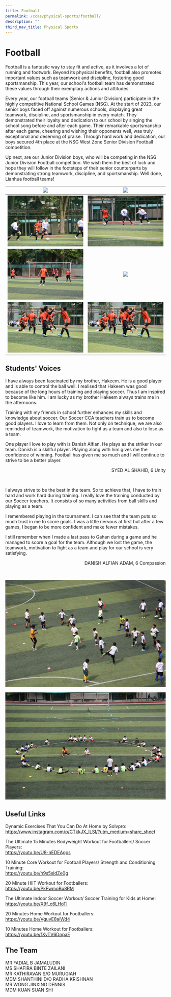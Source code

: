 ```yaml
---
title: Football
permalink: /ccas/physical-sports/football/
description: ""
third_nav_title: Physical Sports
---
```

# **Football**

Football is a fantastic way to stay fit and active, as it involves a lot of running and footwork. Beyond its physical benefits, football also promotes important values such as teamwork and discipline, fostering good sportsmanship. This year, our school's football team has demonstrated these values through their exemplary actions and attitudes.

Every year, our football teams (Senior &amp; Junior Division) participate in the highly competitive National School Games (NSG). At the start of 2023, our senior boys faced off against numerous schools, displaying great teamwork, discipline, and sportsmanship in every match. They demonstrated their loyalty and dedication to our school by singing the school song before and after each game. Their remarkable sportsmanship after each game, cheering and wishing their opponents well, was truly exceptional and deserving of praise. Through hard work and dedication, our boys secured 4th place at the NSG West Zone Senior Division Football competition.

Up next, are our Junior Division boys, who will be competing in the NSG Junior Division Football competition. We wish them the best of luck and hope they will follow in the footsteps of their senior counterparts by demonstrating strong teamwork, discipline, and sportsmanship. Well done, Lianhua football teams!

| ![](/images/CCAs/Football/soccer23_14_resize.JPG) | ![](/images/CCAs/Football/soccer23_3.JPG) | 
|:-:|:-:|
| ![](/images/CCAs/Football/soccer23_38.JPG)     | ![](/images/CCAs/Football/soccer23_35.JPG)    | 
| ![](/images/CCAs/Football/soccer23_13_resize.JPG)    | ![](/images/CCAs/Football/soccer23_29.JPG)     | 
| ![](/images/CCAs/Football/soccer23_45.JPG)  | ![](/images/CCAs/Football/soccer23_45.JPG)     | 


## **Students' Voices**


I have always been fascinated by my brother, Hakeem. He is a good player and is able to control the ball well. I realised that Hakeem was good because of the long hours of training and playing soccer. Thus I am inspired to become like him. I am lucky as my brother Hakeem always trains me in the afternoons.

Training with my friends in school further enhances my skills and knowledge about soccer. Our Soccer CCA teachers train us to become good players. I love to learn from them. Not only on technique, we are also reminded of teamwork, the motivation to fight as a team and also to lose as a team.  

One player I love to play with is Danish Alfian. He plays as the striker in our team. Danish is a skillful player. Playing along with him gives me the confidence of winning. Football has given me so much and I will continue to strive to be a better player.

  <p style="text-align: right"> SYED AL SHAHID, 6 Unity<br></p>
<br>


I always strive to be the best in the team. So to achieve that, I have to train hard and work hard during training. I really love the training conducted by our Soccer teachers. It consists of so many activities from ball skills and playing as a team.

I remembered playing in the tournament. I can see that the team puts so much trust in me to score goals. I was a little nervous at first but after a few games, I began to be more confident and make fewer mistakes.

I still remember when I made a last pass to Gahan during a game and he managed to score a goal for the team. Although we lost the game, the teamwork, motivation to fight as a team and play for our school is very satisfying.

  <p style="text-align: right"> DANISH ALFIAN ADAM,  6 Compassion<br></p>
<br>
  

![](/images/CCAs/Football/Training%2006.jpg)

![](/images/CCAs/Football/Training%2008.jpg)

## **Useful Links**

Dynamic Exercises That You Can Do At Home by Solvpro:   
<a href="https://www.instagram.com/p/CTkkJX_ILSI/?utm_medium=share_sheet" target="_blank">https://www.instagram.com/p/CTkkJX_ILSI/?utm_medium=share_sheet</a>

The Ultimate 15 Minutes Bodyweight Workout for Footballers/ Soccer Players:    
<a href="https://youtu.be/U8-nEDEAgos" target="_blank">https://youtu.be/U8-nEDEAgos</a>


10 Minute Core Workout for Football Players/ Strength and Conditioning Training:    
<a href="https://youtu.be/h9s5sIdZe0g" target="_blank">https://youtu.be/h9s5sIdZe0g</a>

20 Minute HIIT Workout for Footballers:    
<a href="https://youtu.be/PkFwmoBu8RM" target="_blank">https://youtu.be/PkFwmoBu8RM</a>

The Ultimate Indoor Soccer Workout/ Soccer Training for Kids at Home:      
<a href="https://youtu.be/X9f_c6LHoTI" target="_blank">https://youtu.be/X9f_c6LHoTI</a>


20 Minutes Home Workout for Footballers:     
<a href="https://youtu.be/VguvE8aiWd4" target="_blank">https://youtu.be/VguvE8aiWd4</a>

10 Minutes Home Workout for Footballers:    
<a href="https://youtu.be/fXvTV6DnpaE" target="_blank">https://youtu.be/fXvTV6DnpaE</a>


## **The Team**

MR FADIAL B JAMALUDIN <br>
MS SHAFIRA BINTE ZAILANI<br>
MR KATHIRAVAN S/O MURUGIAH<br>
MDM SHANTHINI D/O RADHA KRISHNAN <br>
MR WONG JINXING DENNIS<br>
MDM KUAN SUAN SHI